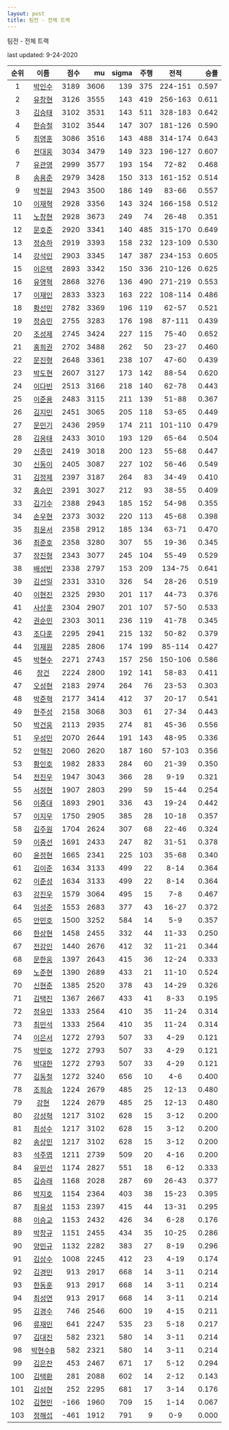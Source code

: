 ```yaml
---
layout: post
title: 팀전 - 전체 트랙
---
```



팀전 - 전체 트랙


last updated: 9-24-2020

| 순위 | 이름 | 점수 | mu | sigma | 주행 | 전적 | 승률 |
|:---:|:---:|---:|---:|---:|---:|:---:|---:|
| 1 | [박인수](../bakinsu) | 3189 | 3606 | 139 | 375 | 224-151 | 0.597 |
| 2 | [유창현](../yuchanghyeon) | 3126 | 3555 | 143 | 419 | 256-163 | 0.611 |
| 3 | [김승태](../gimseungtae) | 3102 | 3531 | 143 | 511 | 328-183 | 0.642 |
| 4 | [한승철](../hanseungcheol) | 3102 | 3544 | 147 | 307 | 181-126 | 0.590 |
| 5 | [최영훈](../choiyeonghun) | 3086 | 3516 | 143 | 488 | 314-174 | 0.643 |
| 6 | [전대웅](../jeondaewoong) | 3034 | 3479 | 149 | 323 | 196-127 | 0.607 |
| 7 | [유관영](../yugwanyeong) | 2999 | 3577 | 193 | 154 | 72-82 | 0.468 |
| 8 | [송용준](../songyongjun) | 2979 | 3428 | 150 | 313 | 161-152 | 0.514 |
| 9 | [박천원](../bakcheonwon) | 2943 | 3500 | 186 | 149 | 83-66 | 0.557 |
| 10 | [이재혁](../ijaehyeok) | 2928 | 3356 | 143 | 324 | 166-158 | 0.512 |
| 11 | [노창현](../nochanghyeon) | 2928 | 3673 | 249 | 74 | 26-48 | 0.351 |
| 12 | [문호준](../munhojun) | 2920 | 3341 | 140 | 485 | 315-170 | 0.649 |
| 13 | [정승하](../jeongseungha) | 2919 | 3393 | 158 | 232 | 123-109 | 0.530 |
| 14 | [강석인](../gangseokin) | 2903 | 3345 | 147 | 387 | 234-153 | 0.605 |
| 15 | [이은택](../ieuntaek) | 2893 | 3342 | 150 | 336 | 210-126 | 0.625 |
| 16 | [유영혁](../yuyeonghyeok) | 2868 | 3276 | 136 | 490 | 271-219 | 0.553 |
| 17 | [이재인](../ijaein) | 2833 | 3323 | 163 | 222 | 108-114 | 0.486 |
| 18 | [황선민](../hwangseongmin) | 2782 | 3369 | 196 | 119 | 62-57 | 0.521 |
| 19 | [정승민](../jeongseungmin) | 2755 | 3283 | 176 | 198 | 87-111 | 0.439 |
| 20 | [조성제](../joseongje) | 2745 | 3424 | 227 | 115 | 75-40 | 0.652 |
| 21 | [홍희권](../hongheegweon) | 2702 | 3488 | 262 | 50 | 23-27 | 0.460 |
| 22 | [문진형](../munjinhyeong) | 2648 | 3361 | 238 | 107 | 47-60 | 0.439 |
| 23 | [박도현](../bakdohyeon) | 2607 | 3127 | 173 | 142 | 88-54 | 0.620 |
| 24 | [이다빈](../idabin) | 2513 | 3166 | 218 | 140 | 62-78 | 0.443 |
| 25 | [이준용](../ijunyong) | 2483 | 3115 | 211 | 139 | 51-88 | 0.367 |
| 26 | [김지민](../gimjimin) | 2451 | 3065 | 205 | 118 | 53-65 | 0.449 |
| 27 | [문민기](../munmingi) | 2436 | 2959 | 174 | 211 | 101-110 | 0.479 |
| 28 | [김응태](../gimeungtae) | 2433 | 3010 | 193 | 129 | 65-64 | 0.504 |
| 29 | [신종민](../shinjongmin) | 2419 | 3018 | 200 | 123 | 55-68 | 0.447 |
| 30 | [신동이](../shindongi) | 2405 | 3087 | 227 | 102 | 56-46 | 0.549 |
| 31 | [김정제](../gimjeongje) | 2397 | 3187 | 264 | 83 | 34-49 | 0.410 |
| 32 | [홍승민](../hongseungmin) | 2391 | 3027 | 212 | 93 | 38-55 | 0.409 |
| 33 | [김기수](../gimgisu) | 2388 | 2943 | 185 | 152 | 54-98 | 0.355 |
| 34 | [손우현](../sonuhyeon) | 2373 | 3032 | 220 | 113 | 45-68 | 0.398 |
| 35 | [최윤서](../choiyunseo) | 2358 | 2912 | 185 | 134 | 63-71 | 0.470 |
| 36 | [최준호](../choijunho) | 2358 | 3280 | 307 | 55 | 19-36 | 0.345 |
| 37 | [장진형](../jangjinhyeong) | 2343 | 3077 | 245 | 104 | 55-49 | 0.529 |
| 38 | [배성빈](../baeseongbin) | 2338 | 2797 | 153 | 209 | 134-75 | 0.641 |
| 39 | [김선일](../gimseonil) | 2331 | 3310 | 326 | 54 | 28-26 | 0.519 |
| 40 | [이현진](../ihyeonjin) | 2325 | 2930 | 201 | 117 | 44-73 | 0.376 |
| 41 | [사상훈](../sasanghun) | 2304 | 2907 | 201 | 107 | 57-50 | 0.533 |
| 42 | [권순민](../gweonsoonmin) | 2303 | 3011 | 236 | 119 | 41-78 | 0.345 |
| 43 | [조다훈](../jodahun) | 2295 | 2941 | 215 | 132 | 50-82 | 0.379 |
| 44 | [임재원](../imjaewon) | 2285 | 2806 | 174 | 199 | 85-114 | 0.427 |
| 45 | [박현수](../bakhyeonsu) | 2271 | 2743 | 157 | 256 | 150-106 | 0.586 |
| 46 | [장건](../janggeon) | 2224 | 2800 | 192 | 141 | 58-83 | 0.411 |
| 47 | [오성현](../oseonghyeon) | 2183 | 2974 | 264 | 76 | 23-53 | 0.303 |
| 48 | [박준혁](../bakjunhyeok) | 2177 | 3414 | 412 | 37 | 20-17 | 0.541 |
| 49 | [한주성](../hanjuseong) | 2158 | 3068 | 303 | 61 | 27-34 | 0.443 |
| 50 | [박건웅](../bakgeonung) | 2113 | 2935 | 274 | 81 | 45-36 | 0.556 |
| 51 | [우성민](../useongmin) | 2070 | 2644 | 191 | 143 | 48-95 | 0.336 |
| 52 | [안혁진](../anhyeokjin) | 2060 | 2620 | 187 | 160 | 57-103 | 0.356 |
| 53 | [황인호](../hwanginho) | 1982 | 2833 | 284 | 60 | 21-39 | 0.350 |
| 54 | [전진우](../jeonjinwoo) | 1947 | 3043 | 366 | 28 | 9-19 | 0.321 |
| 55 | [서정현](../seojeonghyeon) | 1907 | 2803 | 299 | 59 | 15-44 | 0.254 |
| 56 | [이중대](../ijungdae) | 1893 | 2901 | 336 | 43 | 19-24 | 0.442 |
| 57 | [이지우](../ijiu) | 1750 | 2905 | 385 | 28 | 10-18 | 0.357 |
| 58 | [김주원](../gimjuwon) | 1704 | 2624 | 307 | 68 | 22-46 | 0.324 |
| 59 | [이중선](../ijungseon) | 1691 | 2433 | 247 | 82 | 31-51 | 0.378 |
| 60 | [윤정현](../yunjeonghyeon) | 1665 | 2341 | 225 | 103 | 35-68 | 0.340 |
| 61 | [김이준](../gimijun) | 1634 | 3133 | 499 | 22 | 8-14 | 0.364 |
| 62 | [이준성](../ijunseong) | 1634 | 3133 | 499 | 22 | 8-14 | 0.364 |
| 63 | [강진우](../gangjinwu) | 1579 | 3064 | 495 | 15 | 7-8 | 0.467 |
| 64 | [임성준](../imseongjun) | 1553 | 2683 | 377 | 43 | 16-27 | 0.372 |
| 65 | [안민호](../anminho) | 1500 | 3252 | 584 | 14 | 5-9 | 0.357 |
| 66 | [한상현](../hansanghyeon) | 1458 | 2455 | 332 | 44 | 11-33 | 0.250 |
| 67 | [전강인](../jeongangin) | 1440 | 2676 | 412 | 32 | 11-21 | 0.344 |
| 68 | [문한웅](../munhanung) | 1397 | 2643 | 415 | 36 | 12-24 | 0.333 |
| 69 | [노준현](../nojunhyeon) | 1390 | 2689 | 433 | 21 | 11-10 | 0.524 |
| 70 | [신현준](../shinhyeonjun) | 1385 | 2520 | 378 | 43 | 14-29 | 0.326 |
| 71 | [김택진](../gimtaekjin) | 1367 | 2667 | 433 | 41 | 8-33 | 0.195 |
| 72 | [정유민](../jeongyumin) | 1333 | 2564 | 410 | 35 | 11-24 | 0.314 |
| 73 | [최민석](../choiminseok) | 1333 | 2564 | 410 | 35 | 11-24 | 0.314 |
| 74 | [이은서](../ieunseo) | 1272 | 2793 | 507 | 33 | 4-29 | 0.121 |
| 75 | [박민호](../bakminho) | 1272 | 2793 | 507 | 33 | 4-29 | 0.121 |
| 76 | [박대한](../bakdaehan) | 1272 | 2793 | 507 | 33 | 4-29 | 0.121 |
| 77 | [김동철](../gimdongcheol) | 1272 | 3240 | 656 | 10 | 4-6 | 0.400 |
| 78 | [조희승](../joheeseung) | 1224 | 2679 | 485 | 25 | 12-13 | 0.480 |
| 79 | [강현](../ganghyeon) | 1224 | 2679 | 485 | 25 | 12-13 | 0.480 |
| 80 | [강성혁](../gangseonghyeok) | 1217 | 3102 | 628 | 15 | 3-12 | 0.200 |
| 81 | [최성수](../choiseongsu) | 1217 | 3102 | 628 | 15 | 3-12 | 0.200 |
| 82 | [송상민](../songsangmin) | 1217 | 3102 | 628 | 15 | 3-12 | 0.200 |
| 83 | [석주엽](../seokjuyeob) | 1211 | 2739 | 509 | 20 | 4-16 | 0.200 |
| 84 | [유민선](../yuminseon) | 1174 | 2827 | 551 | 18 | 6-12 | 0.333 |
| 85 | [김승래](../gimseungrae) | 1168 | 2028 | 287 | 69 | 26-43 | 0.377 |
| 86 | [박지호](../bakjiho) | 1154 | 2364 | 403 | 38 | 15-23 | 0.395 |
| 87 | [최유성](../choiyuseong) | 1153 | 2397 | 415 | 44 | 13-31 | 0.295 |
| 88 | [이승교](../iseunggyo) | 1153 | 2432 | 426 | 34 | 6-28 | 0.176 |
| 89 | [박창규](../bakchanggyu) | 1151 | 2455 | 434 | 35 | 10-25 | 0.286 |
| 90 | [양민규](../yangmingyu) | 1132 | 2282 | 383 | 27 | 8-19 | 0.296 |
| 91 | [김상수](../gimsangsu) | 1008 | 2245 | 412 | 23 | 4-19 | 0.174 |
| 92 | [김경민](../gimgyeongmin) | 913 | 2917 | 668 | 14 | 3-11 | 0.214 |
| 93 | [한동훈](../handonghun) | 913 | 2917 | 668 | 14 | 3-11 | 0.214 |
| 94 | [최성연](../choiseongyeon) | 913 | 2917 | 668 | 14 | 3-11 | 0.214 |
| 95 | [김경수](../gimgyeongsu) | 746 | 2546 | 600 | 19 | 4-15 | 0.211 |
| 96 | [류재민](../ryujaemin) | 641 | 2247 | 535 | 23 | 5-18 | 0.217 |
| 97 | [김대진](../gimdaejin) | 582 | 2321 | 580 | 14 | 3-11 | 0.214 |
| 98 | [박현수B](../bakhyeonsu-b) | 582 | 2321 | 580 | 14 | 3-11 | 0.214 |
| 99 | [김은찬](../gimeunchan) | 453 | 2467 | 671 | 17 | 5-12 | 0.294 |
| 100 | [김택환](../gimtaekhwan) | 281 | 2088 | 602 | 14 | 2-12 | 0.143 |
| 101 | [김성현](../gimseonghyeon) | 252 | 2295 | 681 | 17 | 3-14 | 0.176 |
| 102 | [김현민](../gimhyunmin) | -166 | 1960 | 709 | 15 | 1-14 | 0.067 |
| 103 | [정해섭](../jeonghaeseop) | -461 | 1912 | 791 | 9 | 0-9 | 0.000 |

